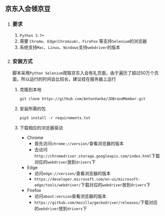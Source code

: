 ## 京东入会领京豆

1. ### 要求

   1. `Python 3.7+`
   2. 需要 `Chrome`、`Edge(Chromium)`、`FireFox` 等支持`Selenium`的浏览器
   3. 系统支持`Mac`、`Linux`、`Windows`支持`webdriver`的版本

2. ### 安装方式

   脚本采用`Python Selenium`爬取京东入会有礼页面，由于遍历了超过50万个页面，所以运行的时间会比较长，建议挂在服务器上运行

   1. 克隆到本地
      ```shell
      git clone https://github.com/AntonVanke/JDBrandMember.git
      ```

   2. 安装所需的包

      ```shell
      pip3 install -r requirements.txt
      ```

   3. 下载相应的浏览器驱动

      - Chrome
        - 首先访问`chrome://version/`查看浏览器的版本
        - 去访问`http://chromedriver.storage.googleapis.com/index.html`下载对应的`webdriver`放到`drivers`下
      - Edge
        - 访问`edge://version/`查看浏览器的版本
        - `https://developer.microsoft.com/en-us/microsoft-edge/tools/webdriver/`下载对应的`webdriver`放到`drivers`下
      - Firefox
        - 访问`about:version`查看浏览器的版本
        - `https://github.com/mozilla/geckodriver/releases/`下载对应的`webdriver`放到`drivers`下


